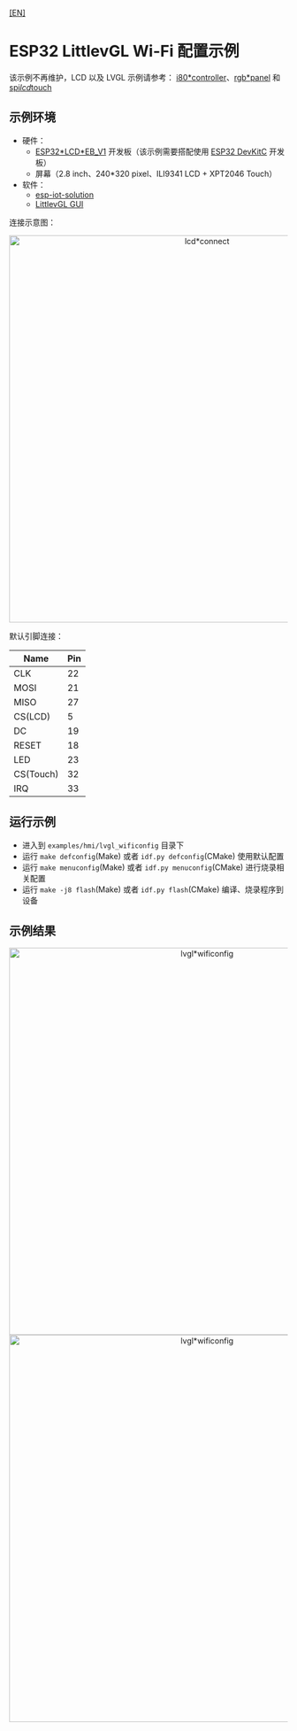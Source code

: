 [[EN]](./lvgl*wificonfig*en.md)

# ESP32 LittlevGL Wi-Fi 配置示例

该示例不再维护，LCD 以及 LVGL 示例请参考： [i80*controller](https://github.com/espressif/esp-idf/tree/master/examples/peripherals/lcd/i80*controller)、[rgb*panel](https://github.com/espressif/esp-idf/tree/master/examples/peripherals/lcd/rgb*panel) 和 [spi*lcd*touch](https://github.com/espressif/esp-idf/tree/master/examples/peripherals/lcd/spi*lcd*touch)

## 示例环境

- 硬件：
	* [ESP32\*LCD\*EB\_V1](https://docs.espressif.com/projects/esp-dev-kits/en/latest/esp32/esp32-lcdkit/index.html) 开发板（该示例需要搭配使用 [ESP32 DevKitC](https://docs.espressif.com/projects/esp-idf/en/stable/hw-reference/modules-and-boards.html#esp32-devkitc-v4) 开发板）
	* 屏幕（2.8 inch、240*320 pixel、ILI9341 LCD + XPT2046 Touch）
- 软件：
	* [esp-iot-solution](https://github.com/espressif/esp-iot-solution)
	* [LittlevGL GUI](https://lvgl.io/)

连接示意图：

<div align="center"><img src="../../../docs/*static/hmi*solution/lcd*connect.jpg" width = "700" alt="lcd*connect" align=center /></div>

默认引脚连接：

Name | Pin
-------- | -----
CLK | 22
MOSI | 21
MISO | 27
CS(LCD) | 5
DC | 19
RESET | 18
LED | 23
CS(Touch) | 32
IRQ | 33

## 运行示例

- 进入到 `examples/hmi/lvgl_wificonfig` 目录下
- 运行 `make defconfig`(Make) 或者 `idf.py defconfig`(CMake) 使用默认配置
- 运行 `make menuconfig`(Make) 或者 `idf.py menuconfig`(CMake) 进行烧录相关配置
- 运行 `make -j8 flash`(Make) 或者 `idf.py flash`(CMake) 编译、烧录程序到设备

## 示例结果

<div align="center"><img src="../../../docs/*static/hmi*solution/littlevgl/lvgl*wificonfig0.jpg" width = "700" alt="lvgl*wificonfig" align=center /></div>

<div align="center"><img src="../../../docs/*static/hmi*solution/littlevgl/lvgl*wificonfig1.jpg" width = "700" alt="lvgl*wificonfig" align=center /></div>